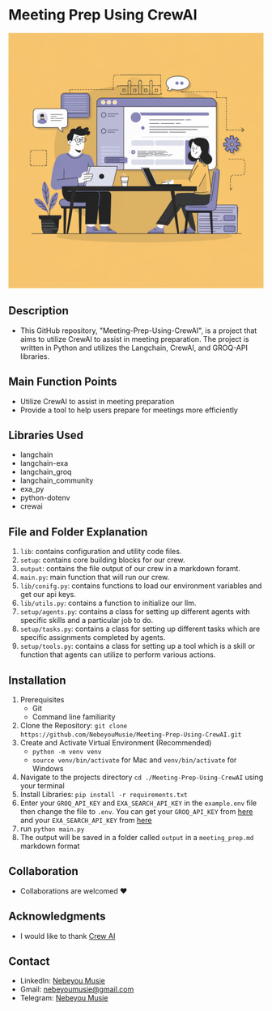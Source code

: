 # Meeting Prep Using CrewAI
![Meeting Preparation Image](./images/meeting-prep.webp)

## Description
- This GitHub repository, "Meeting-Prep-Using-CrewAI", is a project that aims to utilize CrewAI to assist in meeting preparation. The project is written in Python and utilizes the Langchain, CrewAI, and GROQ-API libraries.

## Main Function Points
- Utilize CrewAI to assist in meeting preparation
- Provide a tool to help users prepare for meetings more efficiently

## Libraries Used
- langchain
- langchain-exa
- langchain_groq
- langchain_community
- exa_py
- python-dotenv
- crewai

## File and Folder Explanation
1. `lib`: contains configuration and utility code files.
2. `setup`: contains core building blocks for our crew.
3. `output`: contains the file output of our crew in a markdown foramt.
4. `main.py`: main function that will run our crew.
5. `lib/conifg.py`: contains functions to load our environment variables and get our api keys.
6. `lib/utils.py`: contains a function to initialize our llm.
7. `setup/agents.py`: contains a class for setting up different agents with specific skills and a particular job to do. 
8. `setup/tasks.py`: contains a class for setting up different tasks which are specific assignments completed by agents. 
9. `setup/tools.py`: contains a class for setting up a tool which is a skill or function that agents can utilize to perform various actions. 

## Installation
 1. Prerequisites
    - Git
    - Command line familiarity
 2. Clone the Repository: `git clone https://github.com/NebeyouMusie/Meeting-Prep-Using-CrewAI.git`
 3. Create and Activate Virtual Environment (Recommended)
    - `python -m venv venv`
    - `source venv/bin/activate` for Mac and `venv/bin/activate` for Windows
 4. Navigate to the projects directory `cd ./Meeting-Prep-Using-CrewAI` using your terminal
 5. Install Libraries: `pip install -r requirements.txt`
 6. Enter your `GROQ_API_KEY` and `EXA_SEARCH_API_KEY` in the `example.env` file then change the file to `.env`. You can get your `GROQ_API_KEY` from [here](https://console.groq.com/keys) and your `EXA_SEARCH_API_KEY` from [here](https://dashboard.exa.ai/api-keys)
 7. run `python main.py`
 8. The output will be saved in a folder called `output` in a `meeting_prep.md` markdown format

## Collaboration
- Collaborations are welcomed ❤️

## Acknowledgments
 - I would like to thank [Crew AI](https://docs.crewai.com/)
   
## Contact
 - LinkedIn: [Nebeyou Musie](https://www.linkedin.com/in/nebeyou-musie)
 - Gmail: nebeyoumusie@gmail.com
 - Telegram: [Nebeyou Musie](https://t.me/NebeyouMusie)
